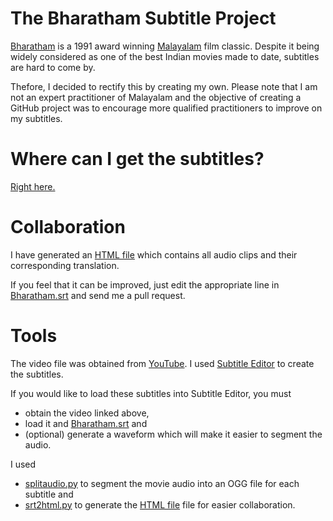 # The Bharatham Subtitle Project

[Bharatham](https://en.wikipedia.org/wiki/Bharatham) is a 1991 award winning [Malayalam](https://en.wikipedia.org/wiki/Malayalam) film classic. Despite it being widely considered as one of the best Indian movies made to date, subtitles are hard to come by.

Thefore, I decided to rectify this by creating my own. Please note that I am not an expert practitioner of Malayalam and the objective of creating a GitHub project was to encourage more qualified practitioners to improve on my subtitles. 

# Where can I get the subtitles?
[Right here.](https://github.com/tushtu/bharatham/releases)


# Collaboration 
I have generated an [HTML file](https://tushtu.github.io/bharatham/) which contains all audio clips and their corresponding translation. 

If you feel that it can be improved, just edit the appropriate line in [Bharatham.srt](Bharatham.srt) and send me a pull request.

# Tools
The video file was obtained from [YouTube](https://www.youtube.com/watch?v=UisSHGY1emA). I used [Subtitle Editor](https://apps.ubuntu.com/cat/applications/subtitleeditor/) to create the subtitles. 

If you would like to load these subtitles into Subtitle Editor, you must 
* obtain the video linked above, 
* load it and [Bharatham.srt](Bharatham.srt) and
* (optional) generate a waveform which will make it easier to segment the audio.

I used 
* [splitaudio.py](splitaudio.py) to segment the movie audio into an OGG file for each subtitle and 
* [srt2html.py](srt2html.py) to generate the [HTML file](https://tushtu.github.io/bharatham/) file for easier collaboration.
